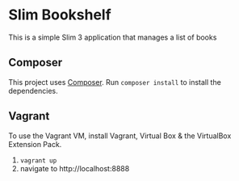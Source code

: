 # Slim Bookshelf

This is a simple Slim 3 application that manages a list of books

## Composer

This project uses [Composer](https://getcomposer.org). Run `composer install` to install the dependencies.

## Vagrant

To use the Vagrant VM, install Vagrant, Virtual Box & the VirtualBox Extension
Pack. 

1. `vagrant up`
2. navigate to http://localhost:8888
